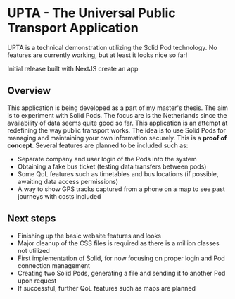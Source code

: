 # UPTA - The Universal Public Transport Application
UPTA is a technical demonstration utilizing the Solid Pod technology. No features are currently working, but at least it looks nice so far!

Initial release built with NextJS create an app

## Overview
This application is being developed as a part of my master's thesis. The aim is to experiment with Solid Pods. The focus are is the Netherlands since the availability of data seems quite good so far. This application is an attempt at redefining the way public transport works. The idea is to use Solid Pods for managing and maintaining your own information securely. This is a **proof of concept**. Several features are planned to be included such as:

- Separate company and user login of the Pods into the system
- Obtaining a fake bus ticket (testing data transfers between pods)
- Some QoL features such as timetables and bus locations (if possible, awaiting data access permissions)
- A way to show GPS tracks captured from a phone on a map to see past journeys with costs included

## Next steps
- Finishing up the basic website features and looks
- Major cleanup of the CSS files is required as there is a million classes not utilized
- First implementation of Solid, for now focusing on proper login and Pod connection management
- Creating two Solid Pods, generating a file and sending it to another Pod upon request
- If successful, further QoL features such as maps are planned



